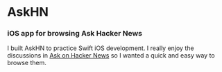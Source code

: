 # AskHN
### iOS app for browsing Ask Hacker News

I built AskHN to practice Swift iOS development. 
I really enjoy the discussions in [Ask on Hacker News](https://news.ycombinator.com/ask) so I wanted a quick and easy way to browse them.
